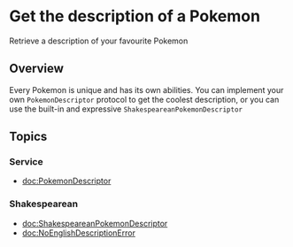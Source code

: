 # Get the description of a Pokemon

Retrieve a description of your favourite Pokemon

## Overview

Every Pokemon is unique and has its own abilities. You can implement your own ``PokemonDescriptor`` protocol to get the coolest description, or you can use the built-in and expressive ``ShakespeareanPokemonDescriptor`` 

## Topics

### Service

- <doc:PokemonDescriptor>

### Shakespearean
- <doc:ShakespeareanPokemonDescriptor>
- <doc:NoEnglishDescriptionError>
